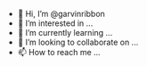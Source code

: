 - 👋 Hi, I’m @garvinribbon
- 👀 I’m interested in ...
- 🌱 I’m currently learning ...
- 💞️ I’m looking to collaborate on ...
- 📫 How to reach me ...

<!---
garvinribbon/garvinribbon is a ✨ special ✨ repository because its `README.md` (this file) appears on your GitHub profile.
You can click the Preview link to take a look at your changes.
--->
